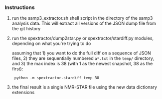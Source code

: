 ### Instructions ###

1. run the samp3_extractor.sh shell script in the directory of the samp3 
   analysis data.  This will extract all versions of the JSON dump file
   from the git history

2. run the spextractor/dump2star.py or spextractor/stardiff.py modules,
   depending on what you're trying to do
   
   assuming that 1) you want to do the full diff on a sequence of JSON files,
   2) they are sequentially numbered `a*.txt` in the `temp/` directory,
   and 3) the max index is 38 (with 1 as the newest snapshot, 38 as the first):
   
        python -m spextractor.stardiff temp 38

3. the final result is a single NMR-STAR file using the new data dictionary
   extensions


